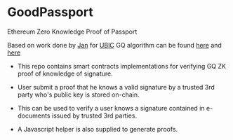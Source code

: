 # GoodPassport
Ethereum Zero Knowledge Proof of Passport

Based on work done by [Jan](https://github.com/rgex) for [UBIC](https://github.com/UBIC-repo/core)
GQ algorithm can be found [here](https://github.com/rgex/new-GQ-implementation-for-UBIC) and [here](https://crypto.stackexchange.com/questions/81094/proving-the-knowlege-of-e-th-root-in-an-non-interactive-way) 

- This repo contains smart contracts implementations for verifying GQ ZK proof of knowledge of signature.
- User submit a proof that he knows a valid signature by a trusted 3rd party who's public key is stored on-chain.
- This can be used to verify a user knows a signature contained in e-documents issued by trusted 3rd parties.

- A Javascript helper is also supplied to generate proofs.
